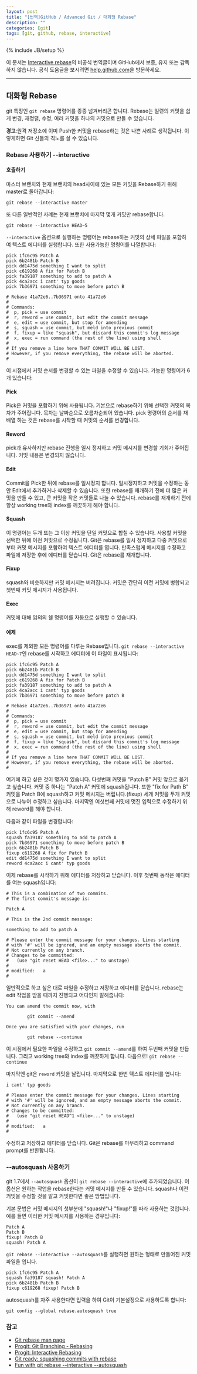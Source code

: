```yaml
---
layout: post
title: "[번역]GitHub / Advanced Git / 대화형 Rebase"
description: ""
categories: [git]
tags: [git, github, rebase, interactive]
---
```

{% include JB/setup %}

이 문서는 [Interactive rebase](https://help.github.com/articles/interactive-rebase)의 비공식 번역글이며 GitHub에서 보증, 유지 또는 감독하지 않습니다. 공식 도움글을 보시려면 [help.github.com](https://help.github.com)을 방문하세요.

---

## 대화형 Rebase

git 특징인 `git rebase` 명령어를 종종 넘겨버리곤 합니다. Rebase는 일련의 커밋을 쉽게 변경, 재정렬, 수정, 여러 커밋을 하나의 커밋으로 만들 수 있습니다.

<div class="alert warning"><strong>경고</strong>:원격 저장소에 이미 Push한 커밋을 rebase하는 것은 나쁜 사례로 생각됩니다. 이렇게하면 Git 신들의 격노를 살 수 있습니다.</div>


<h3>Rebase 사용하기 --interactive</h3>

#### 호출하기

마스터 브랜치와 현재 브랜치의 head사이에 있는 모든 커밋을 Rebase하기 위해 master로 돌아갑니다:

	git rebase --interactive master

또 다른 일반적인 사례는 현재 브랜치에 마지막 몇개 커밋만 rebase합니다.

	git rebase --interactive HEAD~5

`--interactive` 옵션으로 실행하는 명령어는 rebase하는 커밋의 상세 파일을 포함하여 텍스트 에디터를 실행합니다. 또한 사용가능한 명령어를 나열합니다:

	pick 1fc6c95 Patch A
	pick 6b2481b Patch B
	pick dd1475d something I want to split
	pick c619268 A fix for Patch B
	pick fa39187 something to add to patch A
	pick 4ca2acc i cant' typ goods
	pick 7b36971 something to move before patch B

	# Rebase 41a72e6..7b36971 onto 41a72e6
	#
	# Commands:
	#  p, pick = use commit
	#  r, reword = use commit, but edit the commit message
	#  e, edit = use commit, but stop for amending
	#  s, squash = use commit, but meld into previous commit
	#  f, fixup = like "squash", but discard this commit's log message
	#  x, exec = run command (the rest of the line) using shell
	#
	# If you remove a line here THAT COMMIT WILL BE LOST.
	# However, if you remove everything, the rebase will be aborted.
	#

이 시점에서 커밋 순서를 변경할 수 있는 파일을 수정할 수 있습니다. 가능한 명령어가 6개 있습니다:


#### Pick

Pick은 커밋을 포함하기 위해 사용됩니다. 기본으로 rebase하기 위해 선택한 커밋의 목차가 주어집니다. 목차는 날짜순으로 오름차순되어 있습니다. pick 명령어의 순서를 재배열 하는 것은 rebase를 시작할 때 커밋의 순서를 변경합니다.


#### Reword

pick과 유사하지만 rebase 진행을 일시 정지하고 커밋 메시지를 변경할 기회가 주어집니다. 커밋 내용은 변경되지 않습니다.


#### Edit

Commit을 Pick한 뒤에 rebase를 일시정지 합니다. 일시정지하고 커밋을 수정하는 동안 Edit에서 추가하거나 삭제할 수 있습니다. 또한 rebase를 재개하기 전에 더 많은 커밋을 만들 수 있고, 큰 커밋을 작은 커밋들로 나눌 수 있습니다. rebase를 재개하기 전에 항상 working tree와 index를 깨끗하게 해야 합니다.


#### Squash

이 명령어는 두개 또는 그 이상 커밋을 단일 커밋으로 합칠 수 있습니다. 사용할 커밋을 선택한 뒤에 이전 커밋으로 수정됩니다. Git은 rebase를 일시 정지하고 다중 커밋으로부터 커밋 메시지를 포함하여 텍스트 에디터를 엽니다. 만족스럽게 메시지를 수정하고 파일에 저장한 후에 에디터를 닫습니다. Git은 rebase를 재개합니다.


#### Fixup

squash와 비슷하지만 커밋 메시지는 버려집니다. 커밋은 간단히 이전 커밋에 병합되고 첫번째 커밋 메시지가 사용됩니다.


#### Exec

커밋에 대해 임의의 쉘 명령어를 자동으로 실행할 수 있습니다.


#### 예제

exec를 제외한 모든 명령어를 다루는 Rebase입니다. `git rebase --interactive HEAD~7`인 rebase를 시작하고 에디터에 이 파일이 표시됩니다:

	pick 1fc6c95 Patch A
	pick 6b2481b Patch B
	pick dd1475d something I want to split
	pick c619268 A fix for Patch B
	pick fa39187 something to add to patch A
	pick 4ca2acc i cant' typ goods
	pick 7b36971 something to move before patch B

	# Rebase 41a72e6..7b36971 onto 41a72e6
	#
	# Commands:
	#  p, pick = use commit
	#  r, reword = use commit, but edit the commit message
	#  e, edit = use commit, but stop for amending
	#  s, squash = use commit, but meld into previous commit
	#  f, fixup = like "squash", but discard this commit's log message
	#  x, exec = run command (the rest of the line) using shell
	#
	# If you remove a line here THAT COMMIT WILL BE LOST.
	# However, if you remove everything, the rebase will be aborted.
	#

여기에 하고 싶은 것이 몇가지 있습니다. 다섯번째 커밋을 "Patch B" 커밋 앞으로 옮기고 싶습니다. 커밋 중 하나는 "Patch A" 커밋에 squash됩니다. 또한 "fix for Path B" 커밋을 Patch B에 squash하고 커밋 메시지는 버립니다.(fixup) 세개 커밋을 두개 커밋으로 나누어 수정하고 싶습니다. 마지막엔 여섯번째 커밋에 멋진 입력으로 수정하기 위해 reword를 해야 합니다.

다음과 같이 파일을 변경합니다:

	pick 1fc6c95 Patch A
	squash fa39187 something to add to patch A
	pick 7b36971 something to move before patch B
	pick 6b2481b Patch B
	fixup c619268 A fix for Patch B
	edit dd1475d something I want to split
	reword 4ca2acc i cant' typ goods

이제 rebase를 시작하기 위해 에디터를 저장하고 닫습니다. 이후 첫번째 동작은 에디터를 여는 squash입니다:

	# This is a combination of two commits.
	# The first commit's message is:

	Patch A

	# This is the 2nd commit message:

	something to add to patch A

	# Please enter the commit message for your changes. Lines starting
	# with '#' will be ignored, and an empty message aborts the commit.
	# Not currently on any branch.
	# Changes to be committed:
	#   (use "git reset HEAD <file>..." to unstage)
	#
	# modified:   a
	#

일반적으로 하고 싶은 대로 파일을 수정하고 저장하고 에디터를 닫습니다. rebase는 edit 작업을 받을 때까지 진행되고 어디인지 말해줍니다:

	You can amend the commit now, with

	        git commit --amend

	Once you are satisfied with your changes, run

	        git rebase --continue

이 시점에서 필요한 파일을 수정하고 `git commit --amend`를 하여 두번째 커밋을 만듭니다. 그리고 working tree와 index를 깨끗하게 합니다. 다음으로! `git rebase --continue`

마지막엔 git은 `reword` 커밋을 날립니다. 마지막으로 한번 텍스트 에디터를 엽니다:

	i cant' typ goods

	# Please enter the commit message for your changes. Lines starting
	# with '#' will be ignored, and an empty message aborts the commit.
	# Not currently on any branch.
	# Changes to be committed:
	#   (use "git reset HEAD^1 <file>..." to unstage)
	#
	# modified:   a
	#

수정하고 저장하고 에디터를 닫습니다. Git은 rebase를 마무리하고 command prompt를 반환합니다.


<h3>--autosquash 사용하기</h3>

git 1.7에서 `--autosquash` 옵션이 `git rebase --interactive`에 추가되었습니다. 이 옵션은 원하는 작업을 rebase한다는 커밋 메시지를 만들 수 있습니다. squash나 이전 커밋을 수정할 것을 알고 커밋한다면 좋은 방법입니다.

기본 문법은 커밋 메시지의 첫부분에 "squash!"나 "fixup!"를 따라 사용하는 것입니다. 예를 들면 이러한 커밋 메시지를 사용하는 경우입니다:

	Patch A
	Patch B
	fixup! Patch B
	squash! Patch A

`git rebase --interactive --autosquash`를 실행하면 원하는 형태로 만들어진 커밋 파일을 엽니다.

	pick 1fc6c95 Patch A
	squash fa39187 squash! Patch A
	pick 6b2481b Patch B
	fixup c619268 fixup! Patch B

autosquash를 자주 사용한다면 입력을 하여 Git이 기본설정으로 사용하도록 합니다:

	git config --global rebase.autosquash true



### 참고

- [Git rebase man page](http://git-scm.com/docs/git-rebase)
- [Progit: Git Branching - Rebasing](http://git-scm.com/book/en/Git-Branching-Rebasing)
- [Progit: Interactive Rebasing](http://git-scm.com/book/en/Git-Tools-Rewriting-History#Changing-Multiple-Commit-Messages)
- [Git ready: squashing commits with rebase](http://gitready.com/advanced/2009/02/10/squashing-commits-with-rebase.html)
- [Fun with git rebase --interactive --autosquash](http://technosorcery.net/blog/2010/02/07/fun-with-the-upcoming-1-7-release-of-git-rebase---interactive---autosquash/)